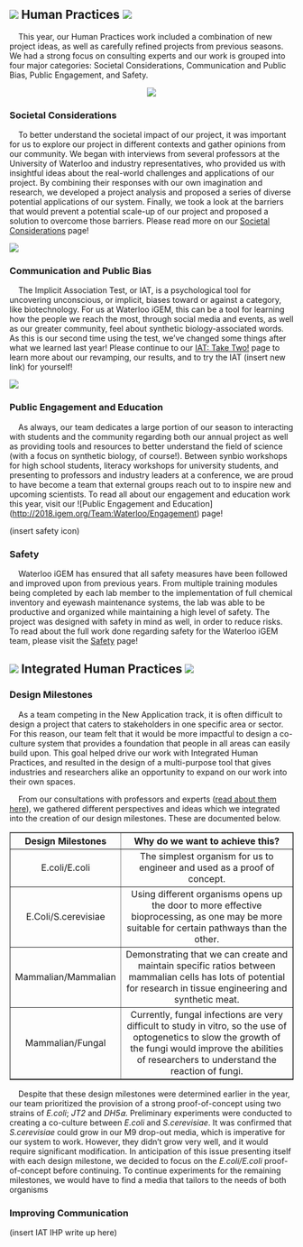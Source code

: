 ## ![](http://2018.igem.org/wiki/images/e/ec/T--Waterloo--HP-silvermedal_small.png) Human Practices ![](http://2018.igem.org/wiki/images/e/ec/T--Waterloo--HP-silvermedal_small.png)

&nbsp;&nbsp;&nbsp;&nbsp;This year, our Human Practices work included a combination of new project ideas, as well as carefully refined projects from previous seasons. We had a strong focus on consulting experts and our work is grouped into four major categories: Societal Considerations, Communication and Public Bias, Public Engagement, and Safety. 

<center><img src=“http://2018.igem.org/wiki/images/8/89/T--Waterloo--HP-SC.png” /></center>


### Societal Considerations

&nbsp;&nbsp;&nbsp;&nbsp;To better understand the societal impact of our project, it was important for us to explore our project in different contexts and gather opinions from our community. We began with interviews from several professors at the University of Waterloo and industry representatives, who provided us with insightful ideas about the real-world challenges and applications of our project. By combining their responses with our own imagination and research, we developed a project analysis and proposed a series of diverse potential applications of our system. Finally, we took a look at the barriers that would prevent a potential scale-up of our project and proposed a solution to overcome those barriers.  Please read more on our [Societal Considerations](http://2018.igem.org/Team:Waterloo/Societal_Considerations) page!

![](http://2018.igem.org/wiki/images/e/e7/T--Waterloo--HP-com_med.png)

### Communication and Public Bias

&nbsp;&nbsp;&nbsp;&nbsp;The Implicit Association Test, or IAT, is a psychological tool for uncovering unconscious, or implicit, biases toward or against a category, like biotechnology.  For us at Waterloo iGEM, this can be a tool for learning how the people we reach the most, through social media and events, as well as our greater community, feel about synthetic biology-associated words. As this is our second time using the test, we’ve changed some things after what we learned last year!  Please continue to our [IAT: Take Two!](http://2018.igem.org/Team:Waterloo/Commnunication) page to learn more about our revamping, our results, and to try the IAT (insert new link) for yourself!

![](http://2018.igem.org/wiki/images/b/be/T--Waterloo--HP-E%2BE.png)

### Public Engagement and Education

&nbsp;&nbsp;&nbsp;&nbsp;As always, our team dedicates a large portion of our season to interacting with students and the community regarding both our annual project as well as providing tools and resources to better understand the field of science (with a focus on synthetic biology, of course!). Between synbio workshops for high school students, literacy workshops for university students, and presenting to professors and industry leaders at a conference, we are proud to have become a team that external groups reach out to to inspire new and upcoming scientists. To read all about our engagement and education work this year, visit our ![Public Engagement and Education] (http://2018.igem.org/Team:Waterloo/Engagement) page!

(insert safety icon)

### Safety

&nbsp;&nbsp;&nbsp;&nbsp;Waterloo iGEM has ensured that all safety measures have been followed and improved upon from previous years. From multiple training modules being completed by each lab member to the implementation of full chemical inventory and eyewash maintenance systems, the lab was able to be productive and organized while maintaining a high level of safety. The project was designed with safety in mind as well, in order to reduce risks. To read about the full work done regarding safety for the Waterloo iGEM team, please visit the [Safety](http://2018.igem.org/Team:Waterloo/Safety) page!

## ![](http://2018.igem.org/wiki/images/6/64/T--Waterloo--HP-goldmedal_small.png) Integrated Human Practices ![](http://2018.igem.org/wiki/images/6/64/T--Waterloo--HP-goldmedal_small.png)

### Design Milestones

&nbsp;&nbsp;&nbsp;&nbsp;As a team competing in the New Application track, it is often difficult to design a project that caters to stakeholders in one specific area or sector. For this reason, our team felt that it would be more impactful to design a co-culture system that provides a foundation that people in all areas can easily build upon. This goal helped drive our work with Integrated Human Practices, and resulted in the design of a multi-purpose tool that gives industries and researchers alike an opportunity to expand on our work into their own spaces. 

&nbsp;&nbsp;&nbsp;&nbsp;From our consultations with professors and experts ([read about them here](http://2018.igem.org/Team:Waterloo/Societal_Considerations)), we gathered different perspectives and ideas which we integrated into the creation of our design milestones. These are documented below.

<table style="width:100%" border="1"><tr><th><b></b>Design Milestones</th><th>Why do we want to achieve this?</th></th></tr><tr><td align="center">E.coli/E.coli</td><td align="center">The simplest organism for us to engineer and used as a proof of concept.</td></tr><tr><td align="center">E.Coli/S.cerevisiae</td><td align="center">Using different organisms opens up the door to more effective bioprocessing, as one may be more suitable for certain pathways than the other. </td></tr><tr><td align="center">Mammalian/Mammalian</td><td align="center">Demonstrating that we can create and maintain specific ratios between mammalian cells has lots of potential for research in tissue engineering and synthetic meat. </td></tr><tr><td align="center">Mammalian/Fungal</td><td align="center">Currently, fungal infections are very difficult to study in vitro, so the use of optogenetics to slow the growth of the fungi would improve the abilities of researchers to understand the reaction of fungi. </td></tr></table>

&nbsp;&nbsp;&nbsp;&nbsp;Despite that these design milestones were determined earlier in the year, our team prioritized the provision of a strong proof-of-concept using two strains of _E.coli_; _JT2_ and _DH5⍺_. Preliminary experiments were conducted to creating a co-culture between _E.coli_ and _S.cerevisiae_. It was confirmed that _S.cerevisiae_ could grow in our M9 drop-out media, which is imperative for our system to work. However, they didn’t grow very well, and it would require significant modification. In anticipation of this issue presenting itself with each design milestone, we decided to focus on the _E.coli/E.coli_ proof-of-concept before continuing. To continue experiments for the remaining milestones, we would have to find a media that tailors to the needs of both organisms

### Improving Communication
(insert IAT IHP write up here)

